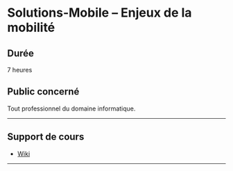 # Solutions-Mobile – Enjeux de la mobilité

## Durée

7 heures

## Public concerné

Tout professionnel du domaine informatique.

___

## Support de cours

* [Wiki](https://github.com/seeren-training/Solutions-Mobile/wiki)

___